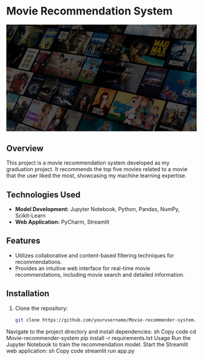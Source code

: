 # Movie Recommendation System

![Movie Recommendation System](movie.jpeg)

## Overview

This project is a movie recommendation system developed as my graduation project. It recommends the top five movies related to a movie that the user liked the most, showcasing my machine learning expertise.

## Technologies Used

- **Model Development:** Jupyter Notebook, Python, Pandas, NumPy, Scikit-Learn
- **Web Application:** PyCharm, Streamlit

## Features

- Utilizes collaborative and content-based filtering techniques for recommendations.
- Provides an intuitive web interface for real-time movie recommendations, including movie search and detailed information.

## Installation

1. Clone the repository:
   ```sh
   git clone https://github.com/yourusername/Movie-recommender-system.git
Navigate to the project directory and install dependencies:
sh
Copy code
cd Movie-recommender-system
pip install -r requirements.txt
Usage
Run the Jupyter Notebook to train the recommendation model.
Start the Streamlit web application:
sh
Copy code
streamlit run app.py
